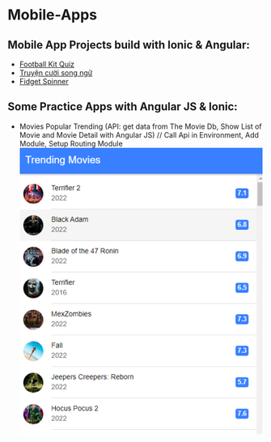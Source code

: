 # Mobile-Apps

## Mobile App Projects build with Ionic & Angular:
* [Football Kit Quiz](https://play.google.com/store/apps/details?id=com.mtstudio.footballkitsquiz)
* [Truyện cười song ngữ](https://play.google.com/store/apps/details?id=com.mtstudio.lightstar.truyencuoisongngu)
* [Fidget Spinner](https://play.google.com/store/apps/details?id=com.mtstudio.relaxgame.fidgethandspinnergalaxy)


## Some Practice Apps with Angular JS & Ionic:
* Movies Popular Trending
(API: get data from The Movie Db, Show List of Movie and Movie Detail with Angular JS) 
// Call Api in Environment, Add Module, Setup Routing Module
![Trending Movie](/trending-movies.png "MarineGEO logo")

